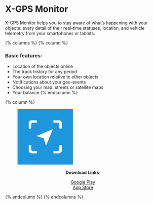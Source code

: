 # X-GPS Monitor

X-GPS Monitor helps you to stay aware of what’s happening with your objects: every detail of their real-time statuses, location, and vehicle telemetry from your smartphones or tablets.

{% columns %}
{% column %}
### **Basic features**:

* Location of the objects online
* The track history for any period
* Your own location relative to other objects
* Notifications about your geo-events
* Choosing your map: streets or satellite maps
* Your balance
{% endcolumn %}

{% column %}
<figure><img src="../attachments/image-20250304-161523.png" alt="X-GPS Monitor Logo"><figcaption></figcaption></figure>

<p align="center"><strong>Download Links</strong>:</p>

<p align="center"><a href="https://play.google.com/store/apps/details?id=com.navixy.xgps.client.app">Google Play</a><br><a href="https://apps.apple.com/us/app/x-gps-monitor/id883610994">App Store</a></p>
{% endcolumn %}
{% endcolumns %}

